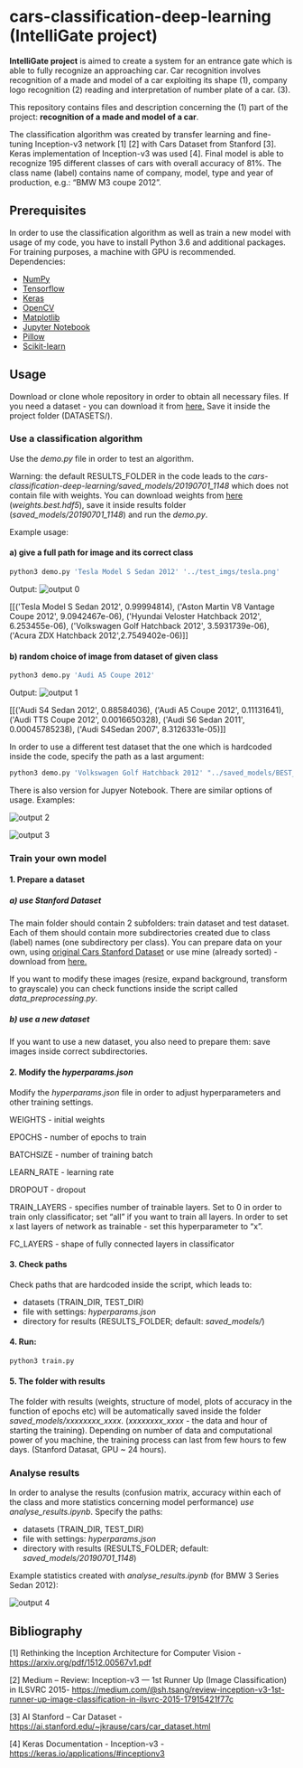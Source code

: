 # cars-classification-deep-learning (IntelliGate project) 

**IntelliGate project** is aimed to create a system for an entrance gate which is able to fully recognize an approaching car. Car recognition involves recognition of a made and model of a car exploiting its shape (1), company logo recognition (2) reading and interpretation of number plate of a car. (3).

This repository contains files and description concerning the (1) part of the project: **recognition of a made and model of a car**.

The classification algorithm was created by transfer learning and fine-tuning Inception-v3 network [1] [2] with Cars Dataset from Stanford [3]. Keras implementation of Inception-v3 was used [4].
Final model is able to recognize 195 different classes of cars with overall accuracy of 81%. 
The class name (label) contains name of company, model, type and year of production, e.g.: “BMW M3 coupe 2012”.

## Prerequisites

In order to use the classification algorithm as well as train a new model with usage of my code, you have to install Python 3.6 and additional packages. For training purposes, a machine with GPU is recommended. 
Dependencies:

- [NumPy](http://docs.scipy.org/doc/numpy-1.10.1/user/install.html)
- [Tensorflow](https://www.tensorflow.org/versions/r0.8/get_started/os_setup.html)
- [Keras](https://keras.io/#installation)
- [OpenCV](https://opencv-python-tutroals.readthedocs.io/en/latest/)
- [Matplotlib](https://matplotlib.org/)
- [Jupyter Notebook](https://jupyter.org/)
- [Pillow](https://pypi.org/project/Pillow/2.2.2/)
- [Scikit-learn](https://scikit-learn.org/stable/)


## Usage

Download or clone whole repository in order to obtain all necessary files. If you need a dataset - you can download it from [here.](https://drive.google.com/drive/u/1/folders/1KfR5TjGstcA3SEXb2TKkHnoTVIoiCKDG)
Save it inside the project folder (DATASETS/). 

### Use a classification algorithm 

Use the *demo.py* file in order to test an algorithm. 

Warning: the default RESULTS_FOLDER in the code leads to the *cars-classification-deep-learning/saved_models/20190701_1148* which does not contain file with weights. You can download weights from [here](https://drive.google.com/drive/folders/1HXAJUELObpp06H9VGNmopPiBopmHGjkb?usp=sharing) (*weights.best.hdf5*), save it inside results folder (*saved_models/20190701_1148*) and run the *demo.py*. 

Example usage:

#### a) give a full path for image and its correct class

```bash
python3 demo.py 'Tesla Model S Sedan 2012' '../test_imgs/tesla.png'
```
Output:
![output  0](https://github.com/kaamka/cars-classification-deep-learning/cars-classification-deep-learning/imgs/pasted_image_0.png)


[[('Tesla Model S Sedan 2012', 0.99994814), ('Aston Martin V8 Vantage Coupe 2012', 9.0942467e-06), ('Hyundai Veloster Hatchback 2012', 6.253455e-06), ('Volkswagen Golf Hatchback 2012', 3.5931739e-06), ('Acura ZDX Hatchback 2012',2.7549402e-06)]]

#### b) random choice of image from dataset of given class

```bash
python3 demo.py 'Audi A5 Coupe 2012'
```

Output:
![output  1](https://github.com/kaamka/cars-classification-deep-learning/cars-classification-deep-learning/imgs/pasted_image_1.png)


[[('Audi S4 Sedan 2012', 0.88584036), ('Audi A5 Coupe 2012', 0.11131641), ('Audi TTS Coupe 2012', 0.0016650328), ('Audi S6 Sedan 2011', 0.00045785238), ('Audi S4Sedan 2007', 8.3126331e-05)]]

In order to use a different test dataset that the one which is hardcoded inside the code, specify the path as a last argument:

```bash
python3 demo.py 'Volkswagen Golf Hatchback 2012' "../saved_models/BEST_OF_THE_BEST/all_layers_trained_lhcbgpu_inceptionv3_RESIZEDIMGS/20190626_0944"
```

There is also  version for Jupyer Notebook. There are similar options of usage. Examples:

![output  2](https://github.com/kaamka/cars-classification-deep-learning/cars-classification-deep-learning/imgs/pasted_image_2.png)

![output  3](https://github.com/kaamka/cars-classification-deep-learning/cars-classification-deep-learning/imgs/pasted_image_3.png)


### Train your own model

#### 1. Prepare a dataset

##### a) use Stanford Dataset

The main folder should contain 2 subfolders: train dataset and test dataset. Each of them should contain more subdirectories created due to class (label) names (one subdirectory per class).
You can prepare data on your own, using [original Cars Stanford Dataset](https://ai.stanford.edu/~jkrause/cars/car_dataset.html) or use mine (already sorted) - download from [here.](https://ai.stanford.edu/~jkrause/cars/car_dataset.html)

If you want to modify these images (resize, expand background, transform to grayscale) you can check functions inside the script called *data_preprocessing.py*.

##### b) use a new dataset
If you want to use a new dataset, you also need to prepare them: save images inside correct subdirectories.

#### 2.  Modify the *hyperparams.json* 

Modify the *hyperparams.json* file in order to adjust hyperparameters and other training settings. 

WEIGHTS - initial weights

EPOCHS - number of epochs to train

BATCHSIZE - number of training batch

LEARN_RATE - learning rate

DROPOUT - dropout

TRAIN_LAYERS - specifies number of trainable layers. Set to 0 in order to train only classificator; set “all” if you want to train all layers. In order to set x last layers of network as trainable - set this hyperparameter to “x”.

FC_LAYERS - shape of fully connected layers in classificator

#### 3. Check paths

Check paths that are hardcoded inside the script, which leads to:
- datasets (TRAIN_DIR, TEST_DIR)
- file with settings: *hyperparams.json*
- directory for results (RESULTS_FOLDER; default: *saved_models/*) 

#### 4. Run:

```bash
python3 train.py 
```
#### 5. The folder with results 

The folder with results (weights, structure of model, plots of accuracy in the function of epochs etc) will be automatically saved inside the folder *saved_models/xxxxxxxx_xxxx*. (*xxxxxxxx_xxxx* - the data and hour of starting the training).
Depending on number of data and computational power of you machine, the training process can last from few hours to few days. (Stanford Datasat, GPU ~ 24 hours).

### Analyse results

In order to analyse the results (confusion matrix, accuracy within each of the class and more statistics concerning model performance) *use analyse_results.ipynb*. Specify the paths:
- datasets (TRAIN_DIR, TEST_DIR)
- file with settings: *hyperparams.json*
- directory with results (RESULTS_FOLDER; default: *saved_models/20190701_1148*)

Example statistics created with *analyse_results.ipynb* (for BMW 3 Series Sedan 2012):

![output  4](https://github.com/kaamka/cars-classification-deep-learning/cars-classification-deep-learning/imgs/pasted_image_4.png)


## Bibliography

[1] Rethinking the Inception Architecture for Computer Vision -  https://arxiv.org/pdf/1512.00567v1.pdf

[2] Medium – Review: Inception-v3 — 1st Runner Up (Image Classification) in ILSVRC 2015- https://medium.com/@sh.tsang/review-inception-v3-1st-runner-up-image-classification-in-ilsvrc-2015-17915421f77c

[3] AI Stanford – Car Dataset - https://ai.stanford.edu/~jkrause/cars/car_dataset.html

[4] Keras Documentation - Inception-v3 - https://keras.io/applications/#inceptionv3

